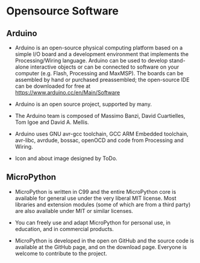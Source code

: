 # Opensource Software

## Arduino

- Arduino is an open-source physical computing platform based on a simple I/O board and a development environment that implements the Processing/Wiring language. 
Arduino can be used to develop stand-alone interactive objects or can be connected to software on your computer (e.g. Flash, Processing and MaxMSP). 
The boards can be assembled by hand or purchased preassembled; the open-source IDE can be downloaded for free at https://www.arduino.cc/en/Main/Software

- Arduino is an open source project, supported by many.

- The Arduino team is composed of Massimo Banzi, David Cuartielles, Tom Igoe and David A. Mellis.

- Arduino uses GNU avr-gcc toolchain, GCC ARM Embedded toolchain, avr-libc, avrdude, bossac, openOCD and code from Processing and Wiring.

- Icon and about image designed by ToDo.

## MicroPython

- MicroPython is written in C99 and the entire MicroPython core is available for general use under the very liberal MIT license. 
Most libraries and extension modules (some of which are from a third party) are also available under MIT or similar licenses.

- You can freely use and adapt MicroPython for personal use, in education, and in commercial products.

- MicroPython is developed in the open on GitHub and the source code is available at the GitHub page, and on the download page. 
Everyone is welcome to contribute to the project.
